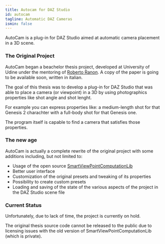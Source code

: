 ```yaml
---
title: Autocam for DAZ Studio
id: autocam
tagline: Automatic DAZ Cameras
ismin: false
---
```


AutoCam is a plug-in for DAZ Studio aimed at automatic camera placement in a 3D scene.

### The Original Project
AutoCam began a beachelor thesis project, developed at University of Udine 
under the mentoring of [Roberto Ranon](https://users.dimi.uniud.it/~roberto.ranon/). 
A copy of the paper is going to be available soon, written in italian.

The goal of this thesis was to develop a plug-in for DAZ Studio that was able to
place a camera (or viewpoint) in a 3D by using photographics properties like 
shot angle and shot lenght.

For example you can express properties like: 
a medium-length shot for that Genesis 2 charachter with a full-body shot for that Genesis one. 

The program itself is capable to find a camera that satisfies those properties.

### The new age

AutoCam is actually a complete rewrite of the original project with some additions
including, but not limited to:

 * Usage of the open source [SmartViewPointComputationLib](https://bitbucket.org/rranon/smart-viewpoint-computation-lib)
 * Better user interface
 * Customization of the original presets and tweaking of its properties
 * Possibility to create custom presets
 * Loading and saving of the state of the various aspects of the project in the DAZ Studio scene file

### Current Status

Unfortunately, due to lack of time, the project is currently on hold.

The original thesis source code cannot be released to the public due to licensing 
issues with the old version of SmartViewPointComputationLib (which is private).